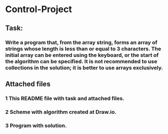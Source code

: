 # Control-Project
## Task: 
### Write a program that, from the array string, forms an array of strings whose length is less than or equal to 3 characters. The initial array can be entered using the keyboard, or the start of the algorithm can be specified. It is not recommended to use collections in the solution; it is better to use arrays exclusively.
## Attached files
### 1 This README file with task and attached files.
### 2 Scheme with algorithm created at Draw.io.
### 3 Program with solution.
